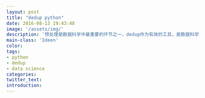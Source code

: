 ```yaml
---
layout: post
title: "dedup python"
date: 2016-08-13 19:43:48
image: '/assets/img/'
description: '预处理是数据科学中最重要的环节之一，dedup作为有效的工具，是数据科学家日常工作的重要工具。'
main-class: 'Ideen'
color:
tags:
- python
- dedup
- data science
categories:
twitter_text:
introduction:
---
```


